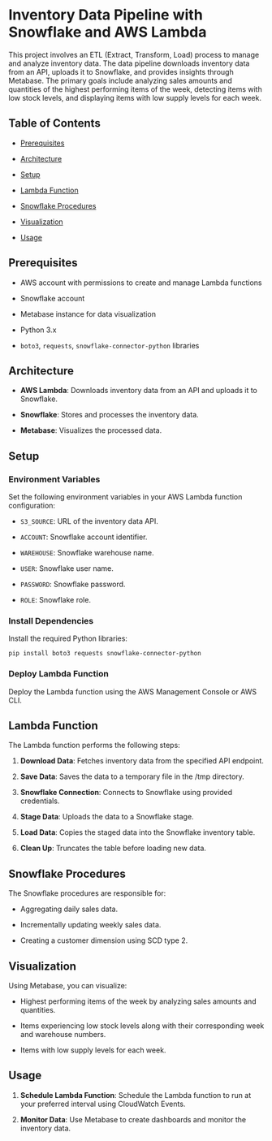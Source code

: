 # Inventory Data Pipeline with Snowflake and AWS Lambda

This project involves an ETL (Extract, Transform, Load) process to manage and analyze inventory data. The data pipeline downloads inventory data from an API, uploads it to Snowflake, and provides insights through Metabase. The primary goals include analyzing sales amounts and quantities of the highest performing items of the week, detecting items with low stock levels, and displaying items with low supply levels for each week.

## Table of Contents

- [Prerequisites](#prerequisites)

- [Architecture](#architecture)

- [Setup](#setup)

- [Lambda Function](#lambda-function)

- [Snowflake Procedures](#snowflake-procedures)

- [Visualization](#visualization)

- [Usage](#usage)


## Prerequisites

- AWS account with permissions to create and manage Lambda functions

- Snowflake account

- Metabase instance for data visualization

- Python 3.x

- `boto3`, `requests`, `snowflake-connector-python` libraries

## Architecture

- **AWS Lambda**: Downloads inventory data from an API and uploads it to Snowflake.

- **Snowflake**: Stores and processes the inventory data.

- **Metabase**: Visualizes the processed data.

## Setup

### Environment Variables

Set the following environment variables in your AWS Lambda function configuration:

- `S3_SOURCE`: URL of the inventory data API.

- `ACCOUNT`: Snowflake account identifier.

- `WAREHOUSE`: Snowflake warehouse name.

- `USER`: Snowflake user name.

- `PASSWORD`: Snowflake password.

- `ROLE`: Snowflake role.

### Install Dependencies

Install the required Python libraries:

```pip install boto3 requests snowflake-connector-python```

### Deploy Lambda Function

Deploy the Lambda function using the AWS Management Console or AWS CLI.

Lambda Function
---------------

The Lambda function performs the following steps:

1.  **Download Data**: Fetches inventory data from the specified API endpoint.
    
2.  **Save Data**: Saves the data to a temporary file in the /tmp directory.
    
3.  **Snowflake Connection**: Connects to Snowflake using provided credentials.
    
4.  **Stage Data**: Uploads the data to a Snowflake stage.
    
5.  **Load Data**: Copies the staged data into the Snowflake inventory table.
    
6.  **Clean Up**: Truncates the table before loading new data.
    

Snowflake Procedures
--------------------

The Snowflake procedures are responsible for:

*   Aggregating daily sales data.
    
*   Incrementally updating weekly sales data.
    
*   Creating a customer dimension using SCD type 2.
    

Visualization
-------------

Using Metabase, you can visualize:

*   Highest performing items of the week by analyzing sales amounts and quantities.
    
*   Items experiencing low stock levels along with their corresponding week and warehouse numbers.
    
*   Items with low supply levels for each week.
    

Usage
-----

1.  **Schedule Lambda Function**: Schedule the Lambda function to run at your preferred interval using CloudWatch Events.
    
2.  **Monitor Data**: Use Metabase to create dashboards and monitor the inventory data.

